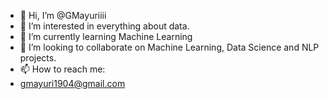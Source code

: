 - 👋 Hi, I’m @GMayuriiii
- 👀 I’m interested in everything about data.
- 🌱 I’m currently learning Machine Learning
- 💞️ I’m looking to collaborate on Machine Learning, Data Science and NLP projects.
- 📫 How to reach me:
- gmayuri1904@gmail.com

<!---
GMayuriiii/GMayuriiii is a ✨ special ✨ repository because its `README.md` (this file) appears on your GitHub profile.
You can click the Preview link to take a look at your changes.
--->
